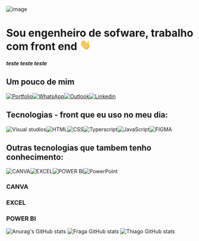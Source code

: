 ![image](https://github.com/Thiago-engenheiro/Capa__Github/blob/main/Imagens/Blue%20Modern%20Illustrative%20Gaming%20Influencer%20YouTube%20Channel%20Art%20(1).png?raw=true)

<h1>Sou engenheiro de sofware, trabalho com front end <img src="https://raw.githubusercontent.com/ABSphreak/ABSphreak/master/gifs/Hi.gif" width="30px"></h1>

##### teste teste teste


## Um pouco de mim
[![Portfolio](https://img.shields.io/badge/website-000000?style=for-the-badge&logo=About.me&logoColor=white)]()[![WhatsApp](https://img.shields.io/badge/WhatsApp-25D366?style=for-the-badge&logo=whatsapp&logoColor=white)](https://wa.me/61999887970)[![Outlook](https://img.shields.io/badge/Microsoft_Outlook-0078D4?style=for-the-badge&logo=microsoft-outlook&logoColor=white)](thiago.principal11@outlook.com.br)[![Linkedin](https://img.shields.io/badge/LinkedIn-0077B5?style=for-the-badge&logo=linkedin&logoColor=white)](https://www.linkedin.com/in/thiago-abraao-b5a30822b/)


## Tecnologias - front que eu uso no meu dia:

![Visual studios](https://img.shields.io/badge/Visual_Studio_Code-0078D4?style=for-the-badge&logo=visual%20studio%20code&logoColor=white)![HTML](https://img.shields.io/badge/HTML5-E34F26?style=for-the-badge&logo=html5&logoColor=white)![CSS](https://img.shields.io/badge/CSS-239120?&style=for-the-badge&logo=css3&logoColor=white)![Typerscript](https://img.shields.io/badge/TypeScript-007ACC?style=for-the-badge&logo=typescript&logoColor=white)![JavaScript](https://img.shields.io/badge/JavaScript-F7DF1E?style=for-the-badge&logo=javascript&logoColor=black)![FIGMA](https://img.shields.io/badge/Figma-F24E1E?style=for-the-badge&logo=figma&logoColor=white)

##  Outras tecnologias que tambem tenho conhecimento:

![CANVA](https://img.shields.io/badge/Canva-%2300C4CC.svg?&style=for-the-badge&logo=Canva&logoColor=white)![EXCEL](https://img.shields.io/badge/Microsoft_Excel-217346?style=for-the-badge&logo=microsoft-excel&logoColor=white)![POWER BI](https://img.shields.io/badge/HTML5-E34F26?style=for-the-badge&logo=html5&logoColor=white)![PowerPoint](https://img.shields.io/badge/Microsoft_PowerPoint-B7472A?style=for-the-badge&logo=microsoft-powerpoint&logoColor=white)

### CANVA
### EXCEL
### POWER BI

![Anurag's GitHub stats](https://github-readme-stats.vercel.app/api?username=Thiago-engenheiro_icons=true&theme=radical)
![Fraga GitHub stats](https://github-readme-stats.vercel.app/api?username=Thiago-engenheiro_icons=true&theme=dracula&count_private=true)
![Thiago GitHub stats](https://github-readme-stats.vercel.app/api?username={Thiago-engenheiro}&theme=blue-green)
